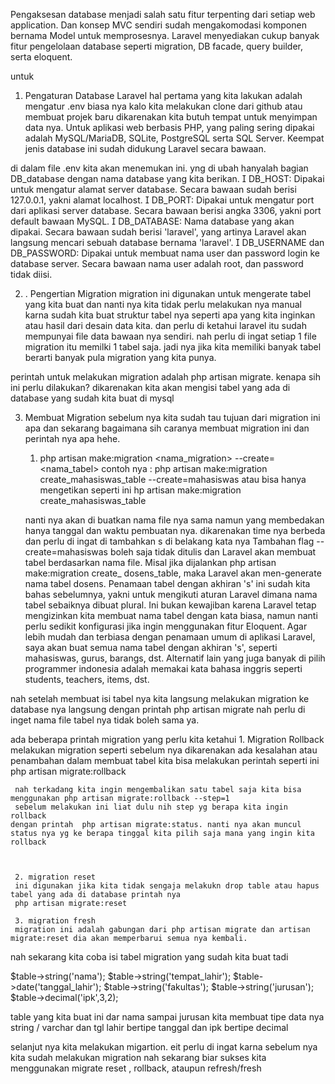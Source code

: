 Pengaksesan database menjadi salah satu fitur terpenting dari setiap web application. Dan
konsep MVC sendiri sudah mengakomodasi komponen bernama Model untuk memprosesnya.
Laravel menyediakan cukup banyak fitur pengelolaan database seperti migration, DB facade,
query builder, serta eloquent.

untuk

1. Pengaturan Database Laravel
hal pertama yang kita lakukan adalah mengatur .env biasa nya kalo kita melakukan clone dari github atau membuat projek baru dikarenakan kita butuh tempat untuk menyimpan data nya. Untuk aplikasi web berbasis PHP, yang paling
sering dipakai adalah MySQL/MariaDB, SQLite, PostgreSQL serta SQL Server.
Keempat jenis database ini sudah didukung Laravel secara bawaan. 

di dalam file .env kita akan menemukan ini. yng di ubah hanyalah bagian DB_database dengan nama database yang kita berikan.
 DB_HOST: Dipakai untuk mengatur alamat server database. Secara bawaan sudah
berisi 127.0.0.1, yakni alamat localhost.
 DB_PORT: Dipakai untuk mengatur port dari aplikasi server database. Secara bawaan
berisi angka 3306, yakni port default bawaan MySQL.
 DB_DATABASE: Nama database yang akan dipakai. Secara bawaan sudah berisi
'laravel', yang artinya Laravel akan langsung mencari sebuah database bernama
'laravel'.
 DB_USERNAME dan DB_PASSWORD: Dipakai untuk membuat nama user dan
password login ke database server. Secara bawaan nama user adalah root, dan
password tidak diisi.

2. . Pengertian Migration
migration ini digunakan untuk mengerate tabel yang kita buat dan nanti nya kita tidak perlu melakukan nya manual karna sudah kita buat struktur tabel nya seperti apa yang kita inginkan atau hasil dari desain data kita. dan perlu di ketahui laravel itu sudah mempunyai file data bawaan nya sendiri. nah perlu di ingat setiap 1 file migration itu memilki 1 tabel saja. jadi nya jika kita memiliki banyak tabel berarti banyak pula migration yang kita punya.


perintah untuk melakukan migration adalah
php artisan migrate. 
kenapa sih ini perlu dilakukan? dikarenakan kita akan mengisi tabel yang ada di database yang sudah kita buat di mysql

3. Membuat Migration
sebelum nya kita sudah tau tujuan dari migration ini apa dan sekarang bagaimana sih caranya membuat migration ini dan perintah nya apa hehe.

    1. php artisan make:migration <nama_migration> --create=<nama_tabel>
    contoh nya : php artisan make:migration create_mahasiswas_table --create=mahasiswas
    atau bisa hanya mengetikan seperti ini
    hp artisan make:migration create_mahasiswas_table 

    nanti nya akan di buatkan nama file nya sama namun yang membedakan hanya tanggal dan waktu pembuatan nya. dikarenakan time nya berbeda dan perlu di ingat di tambahkan s di belakang kata nya 
Tambahan flag --create=mahasiswas boleh saja tidak ditulis dan Laravel akan membuat
tabel berdasarkan nama file. Misal jika dijalankan php artisan make:migration create_
dosens_table, maka Laravel akan men-generate nama tabel dosens.
Penamaan tabel dengan akhiran 's' ini sudah kita bahas sebelumnya, yakni untuk
mengikuti aturan Laravel dimana nama tabel sebaiknya dibuat plural.
Ini bukan kewajiban karena Laravel tetap mengizinkan kita membuat nama tabel dengan
kata biasa, namun nanti perlu sedikit konfigurasi jika ingin menggunakan fitur Eloquent.
Agar lebih mudah dan terbiasa dengan penamaan umum di aplikasi Laravel, saya akan
buat semua nama tabel dengan akhiran 's', seperti mahasiswas, gurus, barangs, dst.
Alternatif lain yang juga banyak di pilih programmer indonesia adalah memakai kata
bahasa inggris seperti students, teachers, items, dst.


nah setelah membuat 
isi tabel nya kita langsung melakukan migration ke database nya langsung dengan printah php artisan migrate
nah perlu di inget nama file tabel nya tidak boleh sama ya.
 

 ada beberapa printah migration yang perlu kita ketahui 
     1. Migration Rollback
     melakukan migration seperti sebelum nya dikarenakan ada kesalahan atau penambahan dalam membuat tabel kita bisa melakukan perintah seperti ini
     php artisan migrate:rollback

     nah terkadang kita ingin mengembalikan satu tabel saja kita bisa menggunakan php artisan migrate:rollback --step=1
     sebelum melakukan ini liat dulu nih step yg berapa kita ingin  rollback
    dengan printah  php artisan migrate:status. nanti nya akan muncul status nya yg ke berapa tinggal kita pilih saja mana yang ingin kita rollback



     2. migration reset
     ini digunakan jika kita tidak sengaja melakukn drop table atau hapus tabel yang ada di database printah nya
     php artisan migrate:reset

     3. migration fresh
     migration ini adalah gabungan dari php artisan migrate dan artisan migrate:reset dia akan memperbarui semua nya kembali. 

nah sekarang kita coba isi 
tabel migration yang sudah kita buat tadi

$table->string('nama');
$table->string('tempat_lahir');
$table->date('tanggal_lahir');
$table->string('fakultas');
$table->string('jurusan');
$table->decimal('ipk',3,2);

table yang kita buat ini dar nama sampai jurusan kita membuat tipe data nya string / varchar
dan tgl lahir bertipe tanggal dan ipk bertipe decimal

selanjut nya kita melakukan migartion. eit perlu di ingat karna sebelum nya kita sudah melakukan migration nah sekarang biar sukses kita menggunakan migrate reset , rollback, ataupun refresh/fresh 
